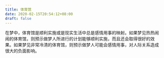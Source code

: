 ```yaml
---
title: 体育馆
date: 2020-02-15T20:54:12+08:00
draft: false
---
```


在梦中，体育馆是顺利实施或是现实生活中总是感情用事的映射。如果梦见热热闹闹的体育馆，则预示做梦人所进行的计划能够顺利实施，而且还会取得很好的效果。如果梦见非常冷清的体育馆，则预示做梦人可能会感情用事，对人际关系造成很大的负面影响。